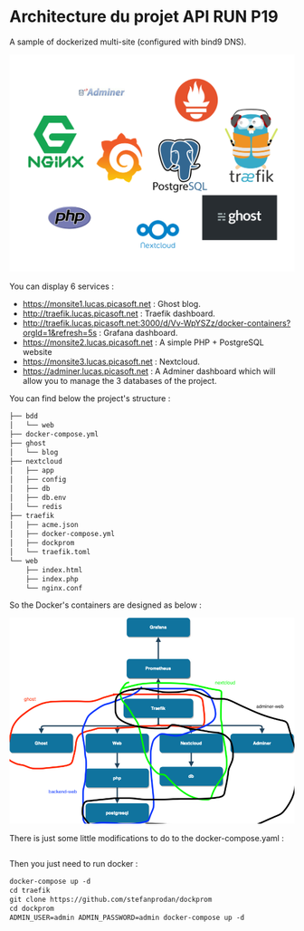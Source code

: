 # Architecture du projet API RUN P19
A sample of dockerized multi-site (configured with bind9 DNS).

![bckg](/content/images/bckg.png)


You can display 6 services :
* https://monsite1.lucas.picasoft.net : Ghost blog.
* http://traefik.lucas.picasoft.net : Traefik dashboard.
* http://traefik.lucas.picasoft.net:3000/d/Vv-WpYSZz/docker-containers?orgId=1&refresh=5s : Grafana dashboard. 
* https://monsite2.lucas.picasoft.net : A simple PHP + PostgreSQL website
* https://monsite3.lucas.picasoft.net : Nextcloud.
* https://adminer.lucas.picasoft.net : A Adminer dashboard which will allow you to manage the 3 databases of the project.

You can find below the project's structure :

~~~
├── bdd
│   └── web
├── docker-compose.yml
├── ghost
│   └── blog
├── nextcloud
│   ├── app
│   ├── config
│   ├── db
│   ├── db.env
│   └── redis
├── traefik
│   ├── acme.json
│   ├── docker-compose.yml
│   ├── dockprom
│   └── traefik.toml
└── web
    ├── index.html
    ├── index.php
    └── nginx.conf

~~~

So the Docker's containers are designed as below :

![docker](/content/images/docker.png)

There is just some little modifications to do to the docker-compose.yaml :

~~~

~~~


Then you just need to run docker :
~~~
docker-compose up -d 
cd traefik
git clone https://github.com/stefanprodan/dockprom
cd dockprom
ADMIN_USER=admin ADMIN_PASSWORD=admin docker-compose up -d
~~~
